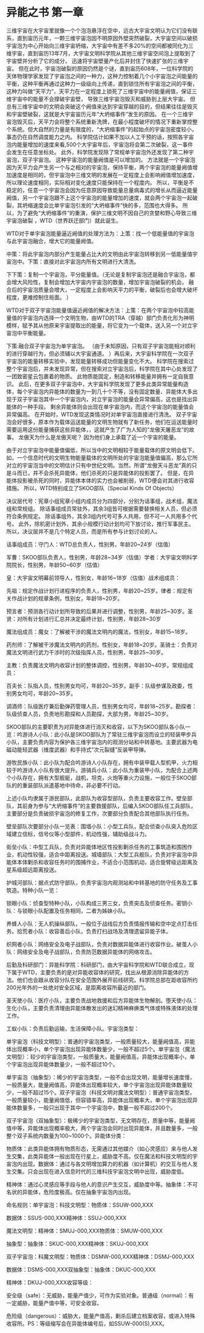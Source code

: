# 异能之书 第一章

三维宇宙在大宇宙里就像一个个泡泡悬浮在空中，远古大宇宙文明认为它们没有联系，直到宙历元年，一颗三维宇宙泡因不明原因外壁突然破裂，大宇宙空间以破损宇宙泡为中心开始向三维宇宙坍缩，大宇宙中有差不多20%的空间都被同化为三维宇宙，直到宙历13年7月，大宇宙文明科学院从其他三维宇宙空间泡上提取到了宇宙壁并分析了它的成分， 迅速将宇宙壁量产化后并封住了快速扩张的三维宇宙。 但在此时，宇宙泡破裂的原因仍然是个谜，直到宙历608年，一位科学院的天体物理学家发现了宇宙泡之间的一种力，这种力控制着几个小宇宙泡之间能量的平衡，这种平衡再通过这种力一级级向上传递，直到锁住所有宇宙泡之间的平衡，这种力叫做“天平力”，天平力在一定程度上锁死了三维宇宙中的能量阙值，保证三维宇宙中的能量不会撑破宇宙壁， 导致三维宇宙泡毁灭和威胁到上层大宇宙。 但总有三维宇宙中的文明会突破这个阙值来达到宇宙穿越的目的，但结果往往是毁灭和宇宙壁破裂，这就是大宇宙宙历元年“大坍缩事件”发生的原因。 在一个三维宇宙泡毁灭后，天平力会将整个系统重新洗牌，在最小程度破坏的情况下重新掌控整个系统。但大自然的力量是有限度的，“大坍缩事件”的起始点的宇宙泡密度较小，事态仍在自然调度能力之内。 科学院估计如果不加以人工干预的话，按照各宇宙泡内能量增加的速度来看,500个大宇宙年后，宇宙泡将会第二次破裂，这一事件会发生在任意坐标处。 此外，科学院发现除了常规单宇宙泡外还发现了第二种宇宙泡，双子宇宙泡。 这种宇宙泡的能量阙值是可以增加的。 方法就是一个宇宙泡因为天平力会产生另一个与之相对的宇宙泡，保持平衡，两个宇宙泡的能量阙值增加速度是相同的，但宇宙泡中三维文明的发展在一定程度上会影响阙值增加速度，所以理论速度相同，实际相对变化速度只能保持在一个程度内。 所以，平衡是不稳定的，任意一个宇宙泡会因为任意原因导致能量总量病毒式的增长从而逼近能量阙值，另一个宇宙泡跟不上这个宇宙泡的能量增加的速度，就会两个宇宙泡一起破裂，其坍缩速度会比单宇宙泡引发的“大坍缩事件”快的多，范围也大得多。 所以，为了避免“大坍缩事件”的重演，保护三维文明不因自己的贪婪和野心导致三维宇宙泡破裂 ，WTD（世界跃迁部门）就此诞生。

WTD对于单宇宙泡能量逼近阙值的处理方法为：上策：找一个低能量值的宇宙泡与此宇宙泡融合，增大它的能量阙值。

中策：将此宇宙泡内部分产生能量占比大的文明由此宇宙泡转移到另一低能量值宇宙泡中。下策：直接对此宇宙泡内所有文明进行大清洗。

下下策：复制一个宇宙泡，平分能量值。（无论是复制宇宙泡还是融合宇宙泡，都会增大风险性，复制会增加大宇宙内宇宙泡的数量，增加宇宙泡破裂的机会。 融合后的宇宙泡质量会增大，一定程度上会影响天平力的平衡，破裂后也会增大破坏程度，更难控制住局面。 ）

WTD对于双子宇宙泡能量值逼近阙值的解决方法：上策：在两个宇宙泡中较高能量值的宇宙泡内选择一个文明生物，由WTD的TRA（穿越）部门负责化形为神明模样，赋予其从他原来宇宙提取出的能量，将它变为一个载体，送入另一个对立宇宙泡中平衡能量。

下策:融合双子宇宙泡为单宇宙泡。 （由于未知原因，只有双子宇宙泡能相对顺利的进行穿越行为，但必须辅以大宇宙通道。 ）再后来，大宇宙科学院在一次双子宇宙泡的能量转移实验中，发现能量转移成功但能量变化不大。 科学院在搜索过整个宇宙泡后，并未发现异常，但在搜索对立宇宙泡后，科学院在其中心处发现了一团致密星云包裹着的物质。 此物质能固定，制造和转移能量并拥有一定自我意识。 此后，在更多双子宇宙泡中，大宇宙科学院发现了更多此类异常能量构造体，每个宇宙泡内异能体的数量为一到几十个不等，没有固定数量、异能体大多出现于双子宇宙泡其中一个宇宙泡内，对立宇宙泡的能量会异常偏高，这也是找出异能体的一种手段。 剩余异能体则会出现在单宇宙泡内，而这个宇宙泡的能量值会异常偏高。 在开始时，WTD发现这类情况时对单宇宙泡直接进行清洗。 双子宇宙泡会好很多，原本作为载体运送能量的文明生物就有了新任务，他们在运送能量时需要运用这份能量捕获这些异能体，，这就产生了广为人知的“龙傲天屠恶龙”的故事。 龙傲天为什么是龙傲天呢？ 因为他们身上承载了近一个宇宙的能量。

由于对立宇宙泡中能量值偏低，所以当中的文明相较于能量载体的原文明会低下。 如，一个信息时代的文明生物能量载体的文明所处的宇宙泡能量值偏高，那么它所对立的宇宙泡当中的文明估计只有中世纪文明。当然，所谓“龙傲天斗恶龙”真的只是斗而已，并不会杀死异能体，他们杀死的只是异能体的投影罢了。 但是，在异能体投影被杀死的同时，异能体本体的实力也会被削弱，WTD便会对其进行收容措施。 所以，WTD特别成立了SKOO部队（Special Kinds Of Objects）

决议层代号：宪章小组宪章小组内成员分为四部分，分别为话事组，战术组，魔法组和常规组。 除话事组成员常驻外，其余3组皆可根据需要替换相关人员，但必须符合条例规定。 除话事组外，其余3组内代号可多人共用，但不可一人共用多个代号。 此外，除机密计划外，其余小规模行动计划均可下放讨论，推行军事民主。 所以，决议层并不是几个特定人员，而是所有参与计划讨论的人。

话事组成员：守门人：WTD总负责人，性别男，年龄20~24岁（估值）

军曹：SKOO部队负责人，性别男，年龄28~34岁（估值）学者：大宇宙文明科学院院长，性别男，年龄50~60岁（估值）

皇：大宇宙文明幕前领导人，性别女，年龄16~18岁（估值）战术组成员：

先祖：规定作战计划行进程序的负责人，性别男，年龄20~25岁。律者：规定有关作战计划的规章条例，性别女，年龄18~20岁。

预言者：预测各行动计划所导致的后果并进行调整，性别男，年龄25~30岁。圣贤：对所有计划进行汇总并决定最终计划，性别男，年龄28~30岁

魔法组成员：魔女：了解被干涉的魔法文明内的魔法，性别女，年龄15~18岁。

药剂师：了解被干涉魔法文明内的药剂，性别女，年龄18~20岁。圣骑士：负责对魔法文明进行武力干涉时的次级指挥人员，性别男，年龄25~30岁。

主教：负责魔法文明内收容计划的整体调控，性别男，年龄30~40岁。常规组成员：

百夫长：队指人员，性别男女均可，年龄20~35岁。副手：队级参谋及政委，性别男女均可，年龄20~35岁。

调酒师：队级医疗兼后勤弹药管理人员，性别男女均可，年龄18~25岁。勘探者：队级侦查人员，负责地形勘探和人员勘探，大部为男，年龄25~30岁。

SKOO部队的主要职责为对异能体进行消灭和收容，以下为SKOO部队各小队一览：吟游诗人小队：此小队是SKOO部队为了常驻三维宇宙泡而设立的轻装甲步兵小队，主要负责内容为保护各三维宇宙泡内的观测分站和中转基地。主要武器为电磁动能轻武器（维度武器）和手持式“次元裂缝”反装甲导弹。

游牧民族小队：此小队为配合吟游诗人小队存在，拥有中装甲载人型机甲，火力相较于吟游诗人小队有很大提升。游骑兵小队：此小队为重装甲小队，为配合上述两个小队存在，拥有大型舰艇，战机，坦克，火炮等重火力设施，一般位于SKOO部队的的重装部队派遣基地中待命，非必要不行动。

上述小队均隶属于游民部队，此部队为收容型部队，负责主要收容工作。壁垒部队，其前身为参与“大坍缩事件”的主要救援部队，后编入SKOO部队任工兵部队，主要部分是负责破损宇宙泡的修复工作，次要部分负责配合其他部队执行任务。

壁垒部队次要部分小队一览表：围墙小队：小型工兵队，配合侦查小队突入危险区域建立信标，信号仪等小型部件，机动性强，辅助级战斗力。

街垒小队：中型工兵队，负责对异能体地区性投影剿杀任务的工事筑造和围困作业，机动性较强，适合中距离投送。城墙部队：大型工兵舰队，负责对宇宙泡中异能体本体剿杀和收容任务时的围捕作业，不适合小范围机动，适合旋臂级远距离及星系级超远距离投送。

护城河部队：据点式防守部队，负责宇宙泡内观测站和中转基地的防守任务及工事筑造。特种小队一览：

锁眼小队：侦查型特种小队，小队构成三男三女，负责突击及侦查任务。密钥小队：与锁眼小队配置及任务相同，二者为姊妹小队。

养蜂人小队：无人机操纵部队，一般位于战线后方负责情报传输和空中定点打击任务。拾荒者小队：收容善后小队，负责打扫战场及清理遗留异能子体。

织网者小队：网络安全及电子战部队，负责对数据异能体进行收容作业。破茧人小队：网络安全及电子战部队，负责防范数据异能体的网络攻击。

后勤及科研部门：异能科学院：科研部门，由大宇宙科学院和WTD联合成立，现下属于WTD，主要负责的是对异能收容体的研究，找出从根源消除异能体的方法。他们也会跟从收容分队在安全范围外展开前线研究。科学院总部在距收容所约200光年外的一处绝对安全区域，是距离收容所最近的部门。

圣天使小队：医疗小队，主要负责战地救援和后方异能体生物解剖。堕天使小队：生化小队，主要负责清理由异能体散发出的迷幻精神麻痹类气体或特殊液体的处理工作。

工蚁小队：负责后勤运输，生活保障小队。宇宙泡类型：

单宇宙泡（科技文明型）：普通的宇宙泡类型，一般质量较大，能量阙值高，异能体出现概率小，单个宇宙泡出现异能体数量少，一般不超过5个。单宇宙泡（魔法文明型）：较少的宇宙泡类型，一般质量大，能量阙值高，异能体出现概率小，单个宇宙泡出现异能体数量少，一般不超过10个。

单宇宙泡（抽象型）：稀少的宇宙泡类型，一般不会出现文明，能量增长速度慢，一般质量大，能量阙值高，异能体出现概率较大，单个宇宙泡出现异能体数量较少，一般不超过15个。双子宇宙泡（科技文明对魔法文明型）：普通宇宙泡类型，一般质量较小，能量阙值低，但容错率高，异能体出现概率大，单个宇宙泡出现异能体数量多，一般只出现于其中一个宇宙泡中，数量一般不超过200个。

双子宇宙泡（双抽象型）：极稀少的宇宙泡类型，无文明存在，质量中等，能量阙值中等，异能体出现概率极大，两个宇宙泡会同时出现异能体，并且数量多，一般整个双子系统内数量为100~1000个。异能体分类：

物质体：此类异能体拥有物质形态，无需通过其他媒介（如心灵感应）来与他人发生交集，此类异能体一般出现在行星上，威胁度不高。仅在魔法和科技文明型的宇宙泡内出现。数据体：通过与各文明增加算力的机器（如计算机）的交互与他人发生交集。只会出现在进入信息时代的三维科技宇宙泡文明中出现，威胁度低。

精神体：通过心灵感应等手段与他人的意识产生交互，威胁度中等。抽象体：不可名状的异能体，危险度极高。仅在抽象宇宙泡内出现。

命名规则：单宇宙泡：科技文明型：物质体：SSUW-000,XXX

数据体：SSUS-000,XXX精神体：SSUJ-000,XXX

魔法文明型：精神体：SMUJ-000,XXX物质体：SMUW-000,XXX

抽象型：抽象体：SKUC-000,XXX精神体：SKUJ-000,XXX

双子宇宙泡：科魔文明型：物质体：DSMW-000,XXX精神体：DSMJ-000,XXX

数据体：DSMS-000,XXX双抽象型：抽象体：DKUC-000,XXX

精神体：DKUJ-000,XXX收容等级：

安全级（safe）：无威胁，能量产值少，可作为实验对象。普通级（normal）：有一定威胁，能量产值中等，可安全收容。

危险级（dangerous）：威胁大，能量产值高，剿杀后建立档案收容，或进入特殊收容所。PS：等级缩写会在异能体编号后，如SSUW-000(S),XXX。

